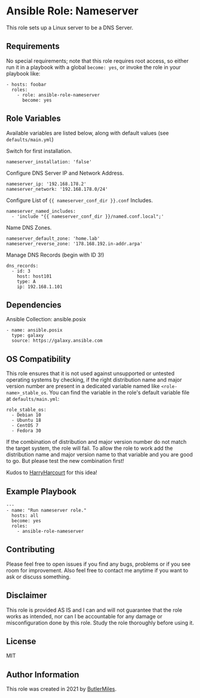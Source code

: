 # Ansible Role: Nameserver

This role sets up a Linux server to be a DNS Server.

## Requirements

No special requirements; note that this role requires root access, so either run it in a playbook with a global `become: yes`, or invoke the role in your playbook like:

    - hosts: foobar
      roles:
        - role: ansible-role-nameserver
          become: yes

## Role Variables

Available variables are listed below, along with default values (see `defaults/main.yml`)

Switch for first installation.

    nameserver_installation: 'false'

Configure DNS Server IP and Network Address.

    nameserver_ip: '192.168.178.2'
    nameserver_network: '192.168.178.0/24'

Configure List of `{{ nameserver_conf_dir }}.conf` Includes.

    nameserver_named_includes:
      - 'include "{{ nameserver_conf_dir }}/named.conf.local";'

Name DNS Zones.

    nameserver_default_zone: 'home.lab'
    nameserver_reverse_zone: '178.168.192.in-addr.arpa'

Manage DNS Records (begin with ID 3!)

    dns_records:
      - id: 3
        host: host101
        type: A
        ip: 192.168.1.101


## Dependencies

Ansible Collection: ansible.posix

    - name: ansible.posix
      type: galaxy
      source: https://galaxy.ansible.com

## OS Compatibility

This role ensures that it is not used against unsupported or untested operating systems by checking, if the right distribution name and major version number are present in a dedicated variable named like `<role-name>_stable_os`. You can find the variable in the role's default variable file at `defaults/main.yml`:

    role_stable_os:
      - Debian 10
      - Ubuntu 18
      - CentOS 7
      - Fedora 30

If the combination of distribution and major version number do not match the target system, the role will fail. To allow the role to work add the distribution name and major version name to that variable and you are good to go. But please test the new combination first!

Kudos to [HarryHarcourt](https://github.com/HarryHarcourt) for this idea!

## Example Playbook

    ---
    - name: "Run nameserver role."
      hosts: all
      become: yes
      roles:
        - ansible-role-nameserver

## Contributing

Please feel free to open issues if you find any bugs, problems or if you see room for improvement. Also feel free to contact me anytime if you want to ask or discuss something.

## Disclaimer

This role is provided AS IS and I can and will not guarantee that the role works as intended, nor can I be accountable for any damage or misconfiguration done by this role. Study the role thoroughly before using it.

## License

MIT

## Author Information

This role was created in 2021 by [ButlerMiles](https://github.com/ButlerMiles/).
